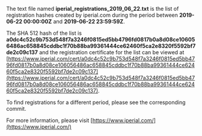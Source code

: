 The text file named **iperial_registrations_2019_06_22.txt** is the list of registration hashes created by iperial.com during the period between **2019-06-22 00:00:00Z** and **2019-06-22 23:59:59Z**.

The SHA 512 hash of the list is **a0dc4c52c9b753d548f7a3246f0815ed5bb4796fd0817b0a8d08ce106056486ac658845cddbc1f70b88ba99361444ce62460f5ca2e8320f5592bf7de2c09c137** and the registration certificate for the list can be viewed at [https://www.iperial.com/cert/a0dc4c52c9b753d548f7a3246f0815ed5bb4796fd0817b0a8d08ce106056486ac658845cddbc1f70b88ba99361444ce62460f5ca2e8320f5592bf7de2c09c137](https://www.iperial.com/cert/a0dc4c52c9b753d548f7a3246f0815ed5bb4796fd0817b0a8d08ce106056486ac658845cddbc1f70b88ba99361444ce62460f5ca2e8320f5592bf7de2c09c137).

To find registrations for a different period, please see the corresponding commit.

For more information, please visit [https://www.iperial.com/](https://www.iperial.com/)
